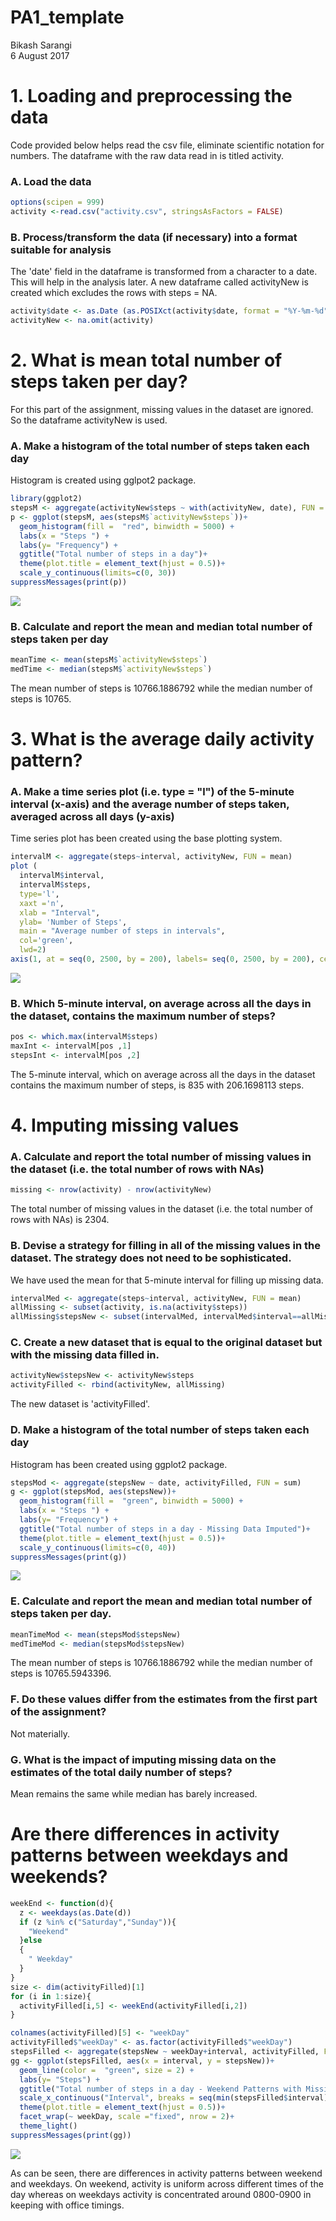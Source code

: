 # PA1_template
Bikash Sarangi  
6 August 2017  



# 1. Loading and preprocessing the data  


Code provided below helps read the csv file, eliminate scientific notation for numbers. The dataframe with the raw data read in is titled activity. 

### A. Load the data

```r
options(scipen = 999)
activity <-read.csv("activity.csv", stringsAsFactors = FALSE) 
```

### B. Process/transform the data (if necessary) into a format suitable for analysis

The 'date' field in the dataframe is transformed from a character to a date. This will help in the analysis later. A new dataframe called activityNew is created which excludes the rows with steps = NA. 


```r
activity$date <- as.Date (as.POSIXct(activity$date, format = "%Y-%m-%d"))
activityNew <- na.omit(activity)
```

# 2. What is mean total number of steps taken per day?

For this part of the assignment, missing values in the dataset are ignored. So the dataframe activityNew is used.

### A. Make a histogram of the total number of steps taken each day

Histogram is created using gglpot2 package.


```r
library(ggplot2)
stepsM <- aggregate(activityNew$steps ~ with(activityNew, date), FUN = sum)
p <- ggplot(stepsM, aes(stepsM$`activityNew$steps`))+
  geom_histogram(fill =  "red", binwidth = 5000) +
  labs(x = "Steps ") + 
  labs(y= "Frequency") + 
  ggtitle("Total number of steps in a day")+
  theme(plot.title = element_text(hjust = 0.5))+
  scale_y_continuous(limits=c(0, 30))
suppressMessages(print(p))
```

![](Figure/plot-1.png)<!-- -->

### B. Calculate and report the mean and median total number of steps taken per day


```r
meanTime <- mean(stepsM$`activityNew$steps`)
medTime <- median(stepsM$`activityNew$steps`)
```
The mean number of steps is 10766.1886792 while the median number of steps is 10765.

# 3. What is the average daily activity pattern?

### A. Make a time series plot (i.e. type = "l") of the 5-minute interval (x-axis) and the average number of steps taken, averaged across all days (y-axis)

Time series plot has been created using the base plotting system.


```r
intervalM <- aggregate(steps~interval, activityNew, FUN = mean)
plot (  
  intervalM$interval,
  intervalM$steps,
  type='l',
  xaxt ='n',
  xlab = "Interval",
  ylab= 'Number of Steps',
  main = "Average number of steps in intervals",
  col='green',
  lwd=2)
axis(1, at = seq(0, 2500, by = 200), labels= seq(0, 2500, by = 200), cex.axis = 0.8)
```

![](Figure/interval-1.png)<!-- -->





### B. Which 5-minute interval, on average across all the days in the dataset, contains the maximum number of steps?


```r
pos <- which.max(intervalM$steps)
maxInt <- intervalM[pos ,1]
stepsInt <- intervalM[pos ,2]
```

The 5-minute interval, which on average across all the days in the dataset contains the maximum number of steps, is 835 with  206.1698113 steps.

# 4. Imputing missing values

### A. Calculate and report the total number of missing values in the dataset (i.e. the total number of rows with NAs)


```r
missing <- nrow(activity) - nrow(activityNew)
```

The total number of missing values in the dataset (i.e. the total number of rows with NAs) is 2304.

### B. Devise a strategy for filling in all of the missing values in the dataset. The strategy does not need to be sophisticated. 

We have used the mean for that 5-minute interval for filling up missing data.


```r
intervalMed <- aggregate(steps~interval, activityNew, FUN = mean)
allMissing <- subset(activity, is.na(activity$steps))
allMissing$stepsNew <- subset(intervalMed, intervalMed$interval==allMissing$interval)[,2] 
```

### C. Create a new dataset that is equal to the original dataset but with the missing data filled in.



```r
activityNew$stepsNew <- activityNew$steps
activityFilled <- rbind(activityNew, allMissing)
```

The new dataset is 'activityFilled'.

### D. Make a histogram of the total number of steps taken each day

Histogram has been created using ggplot2 package.


```r
stepsMod <- aggregate(stepsNew ~ date, activityFilled, FUN = sum)
g <- ggplot(stepsMod, aes(stepsNew))+
  geom_histogram(fill =  "green", binwidth = 5000) +
  labs(x = "Steps ") +
  labs(y= "Frequency") +
  ggtitle("Total number of steps in a day - Missing Data Imputed")+
  theme(plot.title = element_text(hjust = 0.5))+
  scale_y_continuous(limits=c(0, 40))
suppressMessages(print(g))
```

![](Figure/plotnew-1.png)<!-- -->

### E. Calculate and report the mean and median total number of steps taken per day.


```r
meanTimeMod <- mean(stepsMod$stepsNew)
medTimeMod <- median(stepsMod$stepsNew)
```
The mean number of steps is 10766.1886792 while the median number of steps is 10765.5943396.

### F. Do these values differ from the estimates from the first part of the assignment?

Not materially.

### G. What is the impact of imputing missing data on the estimates of the total daily number of steps?

Mean remains the same while median has barely increased.

# Are there differences in activity patterns between weekdays and weekends?

```r
weekEnd <- function(d){
  z <- weekdays(as.Date(d))
  if (z %in% c("Saturday","Sunday")){
    "Weekend"
  }else
  {
    " Weekday"
  }
}
size <- dim(activityFilled)[1]
for (i in 1:size){
  activityFilled[i,5] <- weekEnd(activityFilled[i,2])
}

colnames(activityFilled)[5] <- "weekDay"
activityFilled$"weekDay" <- as.factor(activityFilled$"weekDay")
stepsFilled <- aggregate(stepsNew ~ weekDay+interval, activityFilled, FUN = mean)
gg <- ggplot(stepsFilled, aes(x = interval, y = stepsNew))+
  geom_line(color =  "green", size = 2) +
  labs(y= "Steps") +
  ggtitle("Total number of steps in a day - Weekend Patterns with Missing Data")+
  scale_x_continuous("Interval", breaks = seq(min(stepsFilled$interval), max(stepsFilled$interval)+ 100, 200)) +
  theme(plot.title = element_text(hjust = 0.5))+
  facet_wrap(~ weekDay, scale ="fixed", nrow = 2)+
  theme_light()
suppressMessages(print(gg))
```

![](Figure/activity-1.png)<!-- -->

As can be seen, there are differences in activity patterns between weekend and weekdays. On weekend, activity is uniform across different times of the day whereas on weekdays activity is concentrated around 0800-0900 in keeping with office timings.   
